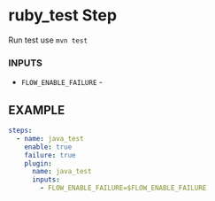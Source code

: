 
# ruby_test Step
Run test use `mvn test`

### INPUTS
* `FLOW_ENABLE_FAILURE` - 

## EXAMPLE 

```yml
steps:
  - name: java_test
    enable: true
    failure: true
    plugin:
      name: java_test
      inputs:
        - FLOW_ENABLE_FAILURE=$FLOW_ENABLE_FAILURE
```
